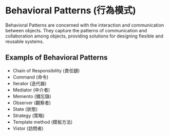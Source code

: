 # Behavioral Patterns (行為模式)

Behavioral Patterns are concerned with the interaction and communication between objects. They capture the patterns of communication and collaboration among objects, providing solutions for designing flexible and reusable systems.

## Exampls of Behavioral Patterns

- Chain of Responsibility (責任鏈)
- Command (命令)
- Iterator (迭代器)
- Mediator (中介者)
- Memento (備忘錄)
- Observer (觀察者)
- State (狀態)
- Strategy (策略)
- Template method (模板方法)
- Vistor (訪問者)